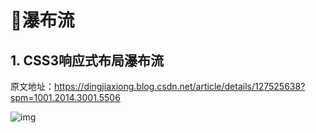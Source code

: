 # 🍁瀑布流

## 1. CSS3响应式布局瀑布流

原文地址：https://dingjiaxiong.blog.csdn.net/article/details/127525638?spm=1001.2014.3001.5506

![img](/images/css/code/waterfall/10001.png)



